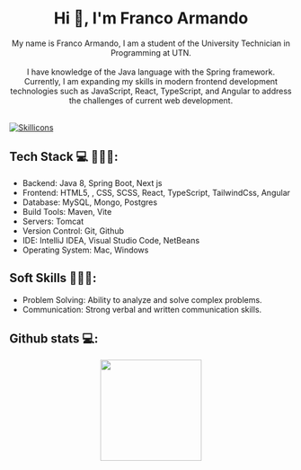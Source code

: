 <h1 align="center">Hi 👋, I'm Franco Armando</h1>
<p align="center">
    My name is Franco Armando, I am a student of the University Technician in Programming at UTN.
    <br><br>
    I have knowledge of the Java language with the Spring framework.
    Currently, I am expanding my skills in modern frontend development technologies such as JavaScript, React, TypeScript, and Angular to address the challenges of current web              development.
    <br><br>
    </p>

<p align="left">
    <a href="https://skillicons.dev">
        <img src="https://skillicons.dev/icons?i=java,spring,html,css,react,typescript,tailwind,angular,scss,mysql,postgres,postman,git,github" alt="Skillicons" />
    </a>
</p>

<h2>Tech Stack 💻 👨🏻‍💻:</h2>
<ul>
    <li>Backend: Java 8, Spring Boot, Next js</li>
    <li>Frontend: HTML5, , CSS, SCSS, React, TypeScript, TailwindCss, Angular</li>
    <li>Database: MySQL, Mongo, Postgres</li>
    <li>Build Tools: Maven, Vite</li>
    <li>Servers: Tomcat</li>
    <li>Version Control: Git, Github</li>
    <li>IDE: IntelliJ IDEA, Visual Studio Code, NetBeans</li>
    <li>Operating System: Mac, Windows</li>
</ul>

<h2>Soft Skills 👨🏻‍💻:</h2>
<ul>
    <li>Problem Solving: Ability to analyze and solve complex problems. </li>
    <li>Communication: Strong verbal and written communication skills. </li>
</ul>

<div>
<h2>Github stats 💻:</h2> 

<div align="center">
<a href="https://github.com/francoarmando1911">
<img height="180em" src="https://github-readme-stats.vercel.app/api/top-langs/?username=francoarmando1911&layout=compact&langs_count=7&theme=default"/></a>
</div>

</div>
